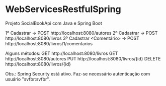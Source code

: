 # WebServicesRestfulSpring
Projeto SocialBookApi com Java e Spring Boot

1º Cadastrar <Autor> -> POST http://localhost:8080/autores
2º Cadastrar <Livro> -> POST http://localhost:8080/livros
3º Cadastrar <Comentário> -> POST http://localhost:8080/livros/1/comentarios

Alguns métodos:
GET http://localhost:8080/livros
GET http://localhost:8080/autores
PUT http://localhost:8080/livros/{id}
DELETE http://localhost:8080/livros/{id}

Obs.: Spring Security está ativo. Faz-se necessário autenticação com usuário "svfbr:svfbr".